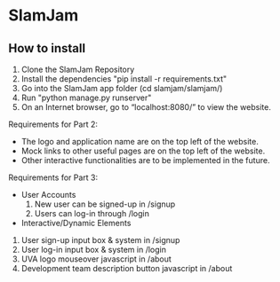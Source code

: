 # SlamJam
## How to install
1. Clone the SlamJam Repository
2. Install the dependencies "pip install -r requirements.txt"
3. Go into the SlamJam app folder (cd slamjam/slamjam/)
4. Run "python manage.py runserver"
5. On an Internet browser, go to “localhost:8080/” to view the website.

Requirements for Part 2:
-	The logo and application name are on the top left of the website.
-	Mock links to other useful pages are on the top left of the website.
-	Other interactive functionalities are to be implemented in the future.

Requirements for Part 3:
- User Accounts
  1. New user can be signed-up in /signup
  2. Users can log-in through /login
-	Interactive/Dynamic Elements
  1. User sign-up input box & system in /signup
  2. User log-in input box & system in /login
  3. UVA logo mouseover javascript in /about
  4. Development team description button javascript in /about

